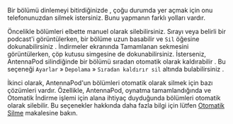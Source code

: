 Bir bölümü dinlemeyi bitirdiğinizde , çoğu durumda yer açmak için onu telefonunuzdan silmek istersiniz. Bunu yapmanın farklı yolları vardır.

Öncelikle bölümleri elbette manuel olarak silebilirsiniz. Sırayı veya belirli bir podcast'i görüntülerken, bir bölüme uzun basabilir ve ` Sil ` öğesine dokunabilirsiniz . İndirmeler ekranında Tamamlanan sekmesini görüntülerken, çöp kutusu simgesine de dokunabilirsiniz. İsterseniz, AntennaPod silindiğinde bir bölümü sıradan otomatik olarak kaldırabilir . Bu seçeneği ` Ayarlar ` » ` Depolama ` » ` Sıradan kaldırır sil ` altında bulabilirsiniz .

İkinci olarak, AntennaPod'un bölümleri otomatik olarak silmek için bazı çözümleri vardır. Özellikle, AntennaPod, oynatma tamamlandığında ve Otomatik İndirme işlemi için alana ihtiyaç duyduğunda bölümleri otomatik olarak silebilir. Bu seçenekler hakkında daha fazla bilgi için lütfen [Otomatik Silme](/documentation/automation/deletion) makalesine bakın.
